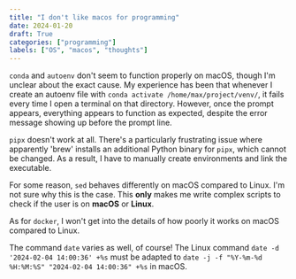 ```yaml
---
title: "I don't like macos for programming"
date: 2024-01-20
draft: True
categories: ["programming"]
labels: ["OS", "macos", "thoughts"]
---
```



`conda` and `autoenv` don't seem to function properly on macOS, though I'm
unclear about the exact cause. My experience has been that whenever I create an
autoenv file with `conda activate /home/max/project/venv/`, it fails every time
I open a terminal on that directory. However, once the prompt appears,
everything appears to function as expected, despite the error message showing
up before the prompt line.

`pipx` doesn't work at all. There's a particularly frustrating issue where
apparently 'brew' installs an additional Python binary for `pipx`, which cannot
be changed. As a result, I have to manually create environments and link the
executable.

For some reason, `sed` behaves differently on macOS compared to Linux. I'm not
sure why this is the case. This **only** makes me write complex scripts to check if
the user is on **macOS** or **Linux**.

As for `docker`, I won't get into the details of how poorly it works on macOS
compared to Linux.


The command `date` varies as well, of course! The Linux command
`date -d '2024-02-04 14:00:36' +%s` must be adapted to
`date -j -f "%Y-%m-%d %H:%M:%S" "2024-02-04 14:00:36" +%s` in macOS.
